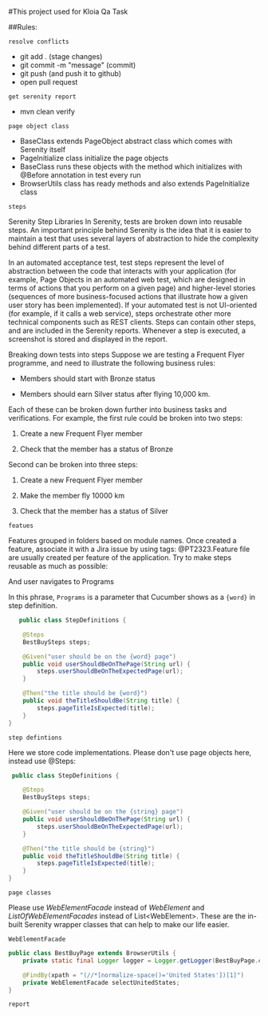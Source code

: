#This project used for Kloia Qa Task

##Rules:

`resolve conflicts`
- git add . (stage changes)
- git commit -m "message" (commit)
- git push (and push it to github)
- open pull request

`get serenity report`
- mvn clean verify

`page object class`
- BaseClass extends PageObject abstract class which comes with Serenity itself
- PageInitialize class initialize the page objects
- BaseClass runs these objects with the method which initializes with @Before annotation in test every run
- BrowserUtils class has ready methods and also extends PageInitialize class

`steps`

Serenity Step Libraries
In Serenity, tests are broken down into reusable steps. An important principle behind Serenity is the idea that it is easier to maintain a test that uses several layers of abstraction to hide the complexity behind different parts of a test.

In an automated acceptance test, test steps represent the level of abstraction between the code that interacts with your application (for example, Page Objects in an automated web test, which are designed in terms of actions that you perform on a given page) and higher-level stories (sequences of more business-focused actions that illustrate how a given user story has been implemented). If your automated test is not UI-oriented (for example, if it calls a web service), steps orchestrate other more technical components such as REST clients. Steps can contain other steps, and are included in the Serenity reports. Whenever a step is executed, a screenshot is stored and displayed in the report.

Breaking down tests into steps
Suppose we are testing a Frequent Flyer programme, and need to illustrate the following business rules:

- Members should start with Bronze status

- Members should earn Silver status after flying 10,000 km.

Each of these can be broken down further into business tasks and verifications. For example, the first rule could be broken into two steps:

1. Create a new Frequent Flyer member

2. Check that the member has a status of Bronze

Second can be broken into three steps:

1. Create a new Frequent Flyer member

2. Make the member fly 10000 km

3. Check that the member has a status of Silver

`featues`

Features grouped in folders based on module names. Once created a feature, associate it with a Jira issue by using tags: @PT2323.Feature file are usually created per feature of the application.
Try to make steps reusable as much as possible:

And user navigates to Programs

In this phrase, `Programs` is a parameter that Cucumber shows as a `{word}` in step definition.

```java
   public class StepDefinitions {

    @Steps
    BestBuySteps steps;

    @Given("user should be on the {word} page")
    public void userShouldBeOnThePage(String url) {
        steps.userShouldBeOnTheExpectedPage(url);
    }

    @Then("the title should be {word}")
    public void theTitleShouldBe(String title) {
        steps.pageTitleIsExpected(title);
    }
}
```

`step defintions`

Here we store code implementations. Please don't use page objects here, instead use @Steps:
```java
 public class StepDefinitions {

    @Steps
    BestBuySteps steps;

    @Given("user should be on the {string} page")
    public void userShouldBeOnThePage(String url) {
        steps.userShouldBeOnTheExpectedPage(url);
    }

    @Then("the title should be {string}")
    public void theTitleShouldBe(String title) {
        steps.pageTitleIsExpected(title);
    }
}
```
`page classes`

Please use *WebElementFacade* instead of *WebElement* and *ListOfWebElementFacades* instead of List\<WebElement\>.
These are the in-built Serenity wrapper classes that can help to make our life easier.

`WebElementFacade`
```java
public class BestBuyPage extends BrowserUtils {
    private static final Logger logger = Logger.getLogger(BestBuyPage.class);

    @FindBy(xpath = "(//*[normalize-space()='United States'])[1]")
    private WebElementFacade selectUnitedStates;
}
```

`report`